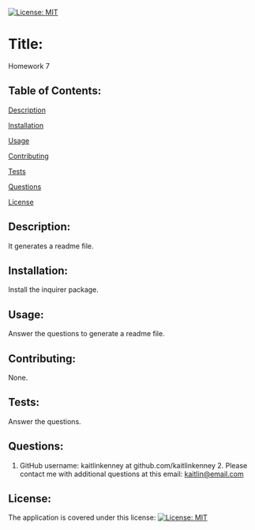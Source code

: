 [![License: MIT](https://img.shields.io/badge/License-MIT-yellow.svg)](https://opensource.org/licenses/MIT)
# Title:
  Homework 7
## Table of Contents:
 
[Description](#description)
 
[Installation](#installation)
 
[Usage](#usage)
 
[Contributing](#contributing)

[Tests](#tests)
 
[Questions](#questions)
 
[License](#license)
 
## Description:
 It generates a readme file.
## Installation:
 Install the inquirer package.
## Usage:
 Answer the questions to generate a readme file.
## Contributing:
 None.
## Tests:
 Answer the questions.
## Questions:
 1. GitHub username: kaitlinkenney at github.com/kaitlinkenney 
 	 2. Please contact me with additional questions at this email: kaitlin@email.com
## License:
 The application is covered under this license: [![License: MIT](https://img.shields.io/badge/License-MIT-yellow.svg)](https://opensource.org/licenses/MIT)
